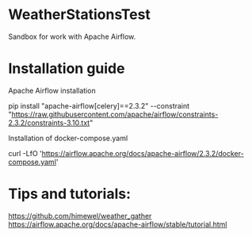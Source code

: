 # WeatherStationsTest
Sandbox for work with Apache Airflow.


# Installation guide

Apache Airflow installation

pip install "apache-airflow[celery]==2.3.2" --constraint "https://raw.githubusercontent.com/apache/airflow/constraints-2.3.2/constraints-3.10.txt"

Installation of docker-compose.yaml

curl -LfO 'https://airflow.apache.org/docs/apache-airflow/2.3.2/docker-compose.yaml'

# Tips and tutorials:
https://github.com/himewel/weather_gather
https://airflow.apache.org/docs/apache-airflow/stable/tutorial.html
